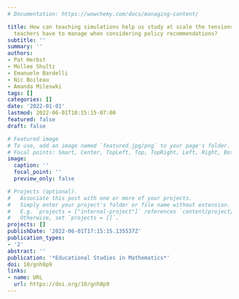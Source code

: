 ```yaml
---
# Documentation: https://wowchemy.com/docs/managing-content/

title: How can teaching simulations help us study at scale the tensions mathematics
  teachers have to manage when considering policy recommendations?
subtitle: ''
summary: ''
authors:
- Pat Herbst
- Mollee Shultz
- Emanuele Bardelli
- Nic Boileau
- Amanda Mileswki
tags: []
categories: []
date: '2022-01-01'
lastmod: 2022-06-01T10:15:15-07:00
featured: false
draft: false

# Featured image
# To use, add an image named `featured.jpg/png` to your page's folder.
# Focal points: Smart, Center, TopLeft, Top, TopRight, Left, Right, BottomLeft, Bottom, BottomRight.
image:
  caption: ''
  focal_point: ''
  preview_only: false

# Projects (optional).
#   Associate this post with one or more of your projects.
#   Simply enter your project's folder or file name without extension.
#   E.g. `projects = ["internal-project"]` references `content/project/deep-learning/index.md`.
#   Otherwise, set `projects = []`.
projects: []
publishDate: '2022-06-01T17:15:15.135537Z'
publication_types:
- '2'
abstract: ''
publication: '*Educational Studies in Mathematics*'
doi: 10/gnh8p9
links:
- name: URL
  url: https://doi.org/10/gnh8p9
---
```

